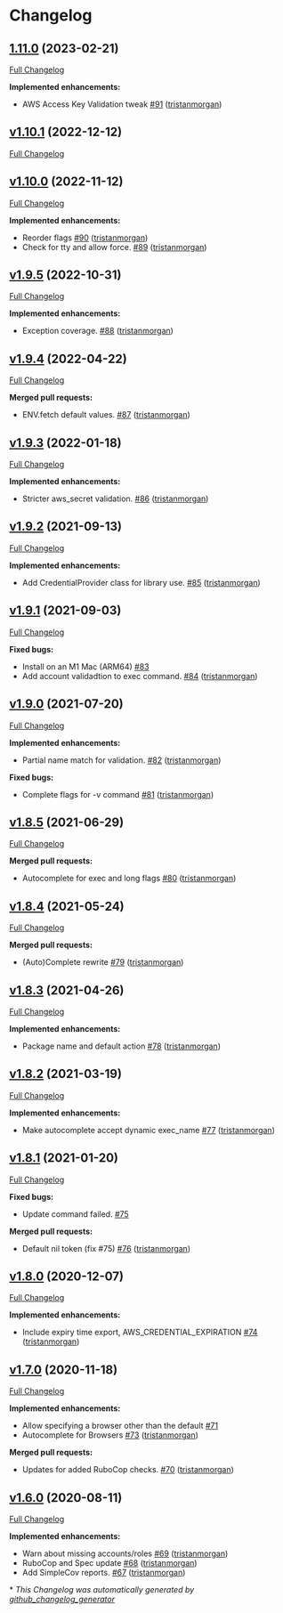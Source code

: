 # Changelog

## [1.11.0](https://github.com/tristanmorgan/awskeyring/tree/1.11.0) (2023-02-21)

[Full Changelog](https://github.com/tristanmorgan/awskeyring/compare/v1.10.1...1.11.0)

**Implemented enhancements:**

- AWS Access Key Validation tweak [\#91](https://github.com/tristanmorgan/awskeyring/pull/91) ([tristanmorgan](https://github.com/tristanmorgan))

## [v1.10.1](https://github.com/tristanmorgan/awskeyring/tree/v1.10.1) (2022-12-12)

[Full Changelog](https://github.com/tristanmorgan/awskeyring/compare/v1.10.0...v1.10.1)

## [v1.10.0](https://github.com/tristanmorgan/awskeyring/tree/v1.10.0) (2022-11-12)

[Full Changelog](https://github.com/tristanmorgan/awskeyring/compare/v1.9.5...v1.10.0)

**Implemented enhancements:**

- Reorder flags [\#90](https://github.com/tristanmorgan/awskeyring/pull/90) ([tristanmorgan](https://github.com/tristanmorgan))
- Check for tty and allow force. [\#89](https://github.com/tristanmorgan/awskeyring/pull/89) ([tristanmorgan](https://github.com/tristanmorgan))

## [v1.9.5](https://github.com/tristanmorgan/awskeyring/tree/v1.9.5) (2022-10-31)

[Full Changelog](https://github.com/tristanmorgan/awskeyring/compare/v1.9.4...v1.9.5)

**Implemented enhancements:**

- Exception coverage. [\#88](https://github.com/tristanmorgan/awskeyring/pull/88) ([tristanmorgan](https://github.com/tristanmorgan))

## [v1.9.4](https://github.com/tristanmorgan/awskeyring/tree/v1.9.4) (2022-04-22)

[Full Changelog](https://github.com/tristanmorgan/awskeyring/compare/v1.9.3...v1.9.4)

**Merged pull requests:**

- ENV.fetch default values. [\#87](https://github.com/tristanmorgan/awskeyring/pull/87) ([tristanmorgan](https://github.com/tristanmorgan))

## [v1.9.3](https://github.com/tristanmorgan/awskeyring/tree/v1.9.3) (2022-01-18)

[Full Changelog](https://github.com/tristanmorgan/awskeyring/compare/v1.9.2...v1.9.3)

**Implemented enhancements:**

- Stricter aws\_secret validation. [\#86](https://github.com/tristanmorgan/awskeyring/pull/86) ([tristanmorgan](https://github.com/tristanmorgan))

## [v1.9.2](https://github.com/tristanmorgan/awskeyring/tree/v1.9.2) (2021-09-13)

[Full Changelog](https://github.com/tristanmorgan/awskeyring/compare/v1.9.1...v1.9.2)

**Implemented enhancements:**

- Add CredentialProvider class for library use. [\#85](https://github.com/tristanmorgan/awskeyring/pull/85) ([tristanmorgan](https://github.com/tristanmorgan))

## [v1.9.1](https://github.com/tristanmorgan/awskeyring/tree/v1.9.1) (2021-09-03)

[Full Changelog](https://github.com/tristanmorgan/awskeyring/compare/v1.9.0...v1.9.1)

**Fixed bugs:**

- Install on an M1 Mac \(ARM64\) [\#83](https://github.com/tristanmorgan/awskeyring/issues/83)
- Add account validadtion to exec command. [\#84](https://github.com/tristanmorgan/awskeyring/pull/84) ([tristanmorgan](https://github.com/tristanmorgan))

## [v1.9.0](https://github.com/tristanmorgan/awskeyring/tree/v1.9.0) (2021-07-20)

[Full Changelog](https://github.com/tristanmorgan/awskeyring/compare/v1.8.5...v1.9.0)

**Implemented enhancements:**

- Partial name match for validation. [\#82](https://github.com/tristanmorgan/awskeyring/pull/82) ([tristanmorgan](https://github.com/tristanmorgan))

**Fixed bugs:**

- Complete flags for -v command [\#81](https://github.com/tristanmorgan/awskeyring/pull/81) ([tristanmorgan](https://github.com/tristanmorgan))

## [v1.8.5](https://github.com/tristanmorgan/awskeyring/tree/v1.8.5) (2021-06-29)

[Full Changelog](https://github.com/tristanmorgan/awskeyring/compare/v1.8.4...v1.8.5)

**Merged pull requests:**

- Autocomplete for exec and long flags [\#80](https://github.com/tristanmorgan/awskeyring/pull/80) ([tristanmorgan](https://github.com/tristanmorgan))

## [v1.8.4](https://github.com/tristanmorgan/awskeyring/tree/v1.8.4) (2021-05-24)

[Full Changelog](https://github.com/tristanmorgan/awskeyring/compare/v1.8.3...v1.8.4)

**Merged pull requests:**

- \(Auto\)Complete rewrite [\#79](https://github.com/tristanmorgan/awskeyring/pull/79) ([tristanmorgan](https://github.com/tristanmorgan))

## [v1.8.3](https://github.com/tristanmorgan/awskeyring/tree/v1.8.3) (2021-04-26)

[Full Changelog](https://github.com/tristanmorgan/awskeyring/compare/v1.8.2...v1.8.3)

**Implemented enhancements:**

- Package name and default action [\#78](https://github.com/tristanmorgan/awskeyring/pull/78) ([tristanmorgan](https://github.com/tristanmorgan))

## [v1.8.2](https://github.com/tristanmorgan/awskeyring/tree/v1.8.2) (2021-03-19)

[Full Changelog](https://github.com/tristanmorgan/awskeyring/compare/v1.8.1...v1.8.2)

**Implemented enhancements:**

- Make autocomplete accept dynamic exec\_name [\#77](https://github.com/tristanmorgan/awskeyring/pull/77) ([tristanmorgan](https://github.com/tristanmorgan))

## [v1.8.1](https://github.com/tristanmorgan/awskeyring/tree/v1.8.1) (2021-01-20)

[Full Changelog](https://github.com/tristanmorgan/awskeyring/compare/v1.8.0...v1.8.1)

**Fixed bugs:**

- Update command failed. [\#75](https://github.com/tristanmorgan/awskeyring/issues/75)

**Merged pull requests:**

- Default nil token \(fix \#75\) [\#76](https://github.com/tristanmorgan/awskeyring/pull/76) ([tristanmorgan](https://github.com/tristanmorgan))

## [v1.8.0](https://github.com/tristanmorgan/awskeyring/tree/v1.8.0) (2020-12-07)

[Full Changelog](https://github.com/tristanmorgan/awskeyring/compare/v1.7.0...v1.8.0)

**Implemented enhancements:**

- Include expiry time export, AWS\_CREDENTIAL\_EXPIRATION [\#74](https://github.com/tristanmorgan/awskeyring/pull/74) ([tristanmorgan](https://github.com/tristanmorgan))

## [v1.7.0](https://github.com/tristanmorgan/awskeyring/tree/v1.7.0) (2020-11-18)

[Full Changelog](https://github.com/tristanmorgan/awskeyring/compare/v1.6.0...v1.7.0)

**Implemented enhancements:**

- Allow specifying a browser other than the default [\#71](https://github.com/tristanmorgan/awskeyring/issues/71)
- Autocomplete for Browsers [\#73](https://github.com/tristanmorgan/awskeyring/pull/73) ([tristanmorgan](https://github.com/tristanmorgan))

**Merged pull requests:**

- Updates for added RuboCop checks. [\#70](https://github.com/tristanmorgan/awskeyring/pull/70) ([tristanmorgan](https://github.com/tristanmorgan))

## [v1.6.0](https://github.com/tristanmorgan/awskeyring/tree/v1.6.0) (2020-08-11)

[Full Changelog](https://github.com/tristanmorgan/awskeyring/compare/v1.5.0...v1.6.0)

**Implemented enhancements:**

- Warn about missing accounts/roles [\#69](https://github.com/tristanmorgan/awskeyring/pull/69) ([tristanmorgan](https://github.com/tristanmorgan))
- RuboCop and Spec update [\#68](https://github.com/tristanmorgan/awskeyring/pull/68) ([tristanmorgan](https://github.com/tristanmorgan))
- Add SimpleCov reports. [\#67](https://github.com/tristanmorgan/awskeyring/pull/67) ([tristanmorgan](https://github.com/tristanmorgan))



\* *This Changelog was automatically generated by [github_changelog_generator](https://github.com/github-changelog-generator/github-changelog-generator)*
